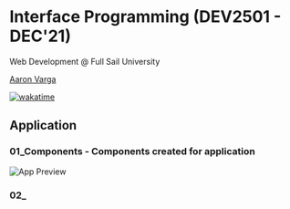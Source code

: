 # Interface Programming (DEV2501 - DEC'21)

Web Development @ Full Sail University

[Aaron Varga](https://www.iamaaronvarga.com)

[![wakatime](https://wakatime.com/badge/user/90da22c6-87e2-4dfa-baf6-b7751c291444/project/d674c5be-3b2a-413f-830a-a724a620462e.svg)](https://wakatime.com/badge/user/90da22c6-87e2-4dfa-baf6-b7751c291444/project/d674c5be-3b2a-413f-830a-a724a620462e)

## Application

### 01_Components - Components created for application

![App Preview](https://www.iamaaronvarga.com/fs-bs-wd/interface-programming/01_Components-Varga_Aaron-min.png)

### 02_
